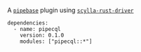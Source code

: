 A [`pipebase`] plugin using [`scylla-rust-driver`]
```
dependencies:
  - name: pipecql
    version: 0.1.0
    modules: ["pipecql::*"]
```

[`pipebase`]: https://github.com/pipebase/pipebase
[`scylla-rust-driver`]: https://github.com/scylladb/scylla-rust-driver

